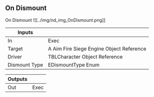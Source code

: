 ## On Dismount
On Dismount
![[../img/nd_img_OnDismount.png]]

|Inputs||
|--|--|
| In | Exec |
| Target | A Aim Fire Siege Engine Object Reference |
| Driver | TBLCharacter Object Reference |
| Dismount Type | EDismountType Enum |

|Outputs||
|--|--|
| Out | Exec |
